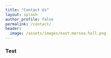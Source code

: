 ```yaml
---
title: "Contact Us"
layout: splash
author_profile: false
permalink: /contact/
header:
  image: /assets/images/east.mersea.hall.png
---
```

### Test